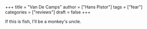 +++
title = "Van De Camps"
author = ["Hans Pistor"]
tags = ["fear"]
categories = ["reviews"]
draft = false
+++

If this is fish, I'll be a monkey's uncle.
